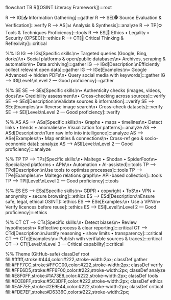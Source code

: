 flowchart TB
  R([OSINT Literacy Framework]):::root

  R --> IG[📥 Information Gathering]:::gather
  R --> SE[🕵️ Source Evaluation & Verification]:::verify
  R --> AS[📊 Analysis & Synthesis]:::analyze
  R --> TP[⚙️ Tools & Techniques Proficiency]:::tools
  R --> ES[🔐 Ethics • Legality • Security (OPSEC)]:::ethics
  R --> CT[🧠 Critical Thinking & Reflexivity]:::critical

  %% IG
  IG --> IGs[Specific skills:\n• Targeted queries (Google, Bing, dorks)\n• Social platforms & open/public databases\n• Archives, scraping & automation\n• Data archiving]:::gather
  IG --> IGd[Description:\nEfficiently collect relevant open data]:::gather
  IG --> IGe[Examples:\n• Google Advanced → hidden PDFs\n• Query social media with keywords]:::gather
  IG --> IGl[Level:\nLevel 2 — Good proficiency]:::gather

  %% SE
  SE --> SEs[Specific skills:\n• Authenticity checks (images, videos, docs)\n• Credibility assessment\n• Cross-checking across sources]:::verify
  SE --> SEd[Description:\nValidate sources & information]:::verify
  SE --> SEe[Examples:\n• Reverse image search\n• Cross-check datasets]:::verify
  SE --> SEl[Level:\nLevel 2 — Good proficiency]:::verify

  %% AS
  AS --> ASs[Specific skills:\n• Graphs • maps • timelines\n• Detect links • trends • anomalies\n• Visualization for patterns]:::analyze
  AS --> ASd[Description:\nTurn raw info into intelligence]:::analyze
  AS --> ASe[Examples:\n• Map entities & connections\n• Cross-ref geo & socio-economic data]:::analyze
  AS --> ASl[Level:\nLevel 2 — Good proficiency]:::analyze

  %% TP
  TP --> TPs[Specific skills:\n• Maltego • Shodan • SpiderFoot\n• Specialized platforms • APIs\n• Automation • AI-assisted]:::tools
  TP --> TPd[Description:\nUse tools to optimize processes]:::tools
  TP --> TPe[Examples:\n• Maltego relations graph\n• API-based collection]:::tools
  TP --> TPl[Level:\nLevel 2 — Good proficiency]:::tools

  %% ES
  ES --> ESs[Specific skills:\n• GDPR • copyright • ToS\n• VPN • anonymity • secure browsing]:::ethics
  ES --> ESd[Description:\nEnsure safe, legal, ethical OSINT]:::ethics
  ES --> ESe[Examples:\n• Use a VPN\n• Verify licences before reuse]:::ethics
  ES --> ESl[Level:\nLevel 2 — Good proficiency]:::ethics

  %% CT
  CT --> CTs[Specific skills:\n• Detect biases\n• Review hypotheses\n• Reflective process & clear reporting]:::critical
  CT --> CTd[Description:\nJustify reasoning • show limits • transparency]:::critical
  CT --> CTe[Examples:\n• Publish with verifiable sources & traces]:::critical
  CT --> CTl[Level:\nLevel 3 — Critical capability]:::critical

  %% Theme (GitHub-safe)
  classDef root fill:#ffffff,stroke:#444,color:#222,stroke-width:2px;
  classDef gather  fill:#FFF7CC,stroke:#FFCC00,color:#222,stroke-width:2px;
  classDef verify  fill:#FFE6D5,stroke:#FF6F00,color:#222,stroke-width:2px;
  classDef analyze fill:#E8F0FF,stroke:#1A73E8,color:#222,stroke-width:2px;
  classDef tools   fill:#ECE8FF,stroke:#5C3DFF,color:#222,stroke-width:2px;
  classDef ethics  fill:#EAF7EF,stroke:#2E9E44,color:#222,stroke-width:2px;
  classDef critical fill:#FDE7EF,stroke:#D6336C,color:#222,stroke-width:2px;
